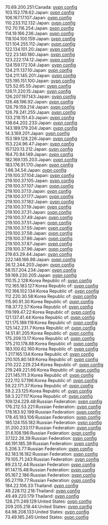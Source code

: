 70.69.200.251:Canada: [ovpn config](vpn/70_69_200_251.ovpn)  
103.152.178.62:Japan: [ovpn config](vpn/103_152_178_62.ovpn)  
106.167.17.107:Japan: [ovpn config](vpn/106_167_17_107.ovpn)  
110.233.112.132:Japan: [ovpn config](vpn/110_233_112_132.ovpn)  
112.70.116.254:Japan: [ovpn config](vpn/112_70_116_254.ovpn)  
114.19.166.236:Japan: [ovpn config](vpn/114_19_166_236.ovpn)  
118.104.100.159:Japan: [ovpn config](vpn/118_104_100_159.ovpn)  
121.104.255.112:Japan: [ovpn config](vpn/121_104_255_112.ovpn)  
122.134.101.20:Japan: [ovpn config](vpn/122_134_101_20.ovpn)  
122.23.140.180:Japan: [ovpn config](vpn/122_23_140_180.ovpn)  
123.222.174.12:Japan: [ovpn config](vpn/123_222_174_12.ovpn)  
124.159.172.104:Japan: [ovpn config](vpn/124_159_172_104.ovpn)  
124.211.137.10:Japan: [ovpn config](vpn/124_211_137_10.ovpn)  
124.211.145.201:Japan: [ovpn config](vpn/124_211_145_201.ovpn)  
125.195.151.100:Japan: [ovpn config](vpn/125_195_151_100.ovpn)  
125.52.65.55:Japan: [ovpn config](vpn/125_52_65_55.ovpn)  
126.11.220.15:Japan: [ovpn config](vpn/126_11_220_15.ovpn)  
126.207.197.143:Japan: [ovpn config](vpn/126_207_197_143.ovpn)  
126.48.196.92:Japan: [ovpn config](vpn/126_48_196_92.ovpn)  
126.79.159.214:Japan: [ovpn config](vpn/126_79_159_214.ovpn)  
126.79.241.255:Japan: [ovpn config](vpn/126_79_241_255.ovpn)  
133.218.151.43:Japan: [ovpn config](vpn/133_218_151_43.ovpn)  
138.64.202.233:Japan: [ovpn config](vpn/138_64_202_233.ovpn)  
143.189.179.204:Japan: [ovpn config](vpn/143_189_179_204.ovpn)  
14.3.169.201:Japan: [ovpn config](vpn/14_3_169_201.ovpn)  
153.189.128.226:Japan: [ovpn config](vpn/153_189_128_226.ovpn)  
153.224.96.47:Japan: [ovpn config](vpn/153_224_96_47.ovpn)  
157.120.13.212:Japan: [ovpn config](vpn/157_120_13_212.ovpn)  
164.70.84.149:Japan: [ovpn config](vpn/164_70_84_149.ovpn)  
182.169.135.203:Japan: [ovpn config](vpn/182_169_135_203.ovpn)  
183.176.91.170:Japan: [ovpn config](vpn/183_176_91_170.ovpn)  
1.66.34.54:Japan: [ovpn config](vpn/1_66_34_54.ovpn)  
219.100.37.104:Japan: [ovpn config](vpn/219_100_37_104.ovpn)  
219.100.37.105:Japan: [ovpn config](vpn/219_100_37_105.ovpn)  
219.100.37.107:Japan: [ovpn config](vpn/219_100_37_107.ovpn)  
219.100.37.13:Japan: [ovpn config](vpn/219_100_37_13.ovpn)  
219.100.37.177:Japan: [ovpn config](vpn/219_100_37_177.ovpn)  
219.100.37.182:Japan: [ovpn config](vpn/219_100_37_182.ovpn)  
219.100.37.19:Japan: [ovpn config](vpn/219_100_37_19.ovpn)  
219.100.37.31:Japan: [ovpn config](vpn/219_100_37_31.ovpn)  
219.100.37.49:Japan: [ovpn config](vpn/219_100_37_49.ovpn)  
219.100.37.51:Japan: [ovpn config](vpn/219_100_37_51.ovpn)  
219.100.37.55:Japan: [ovpn config](vpn/219_100_37_55.ovpn)  
219.100.37.58:Japan: [ovpn config](vpn/219_100_37_58.ovpn)  
219.100.37.86:Japan: [ovpn config](vpn/219_100_37_86.ovpn)  
219.100.37.87:Japan: [ovpn config](vpn/219_100_37_87.ovpn)  
219.100.37.96:Japan: [ovpn config](vpn/219_100_37_96.ovpn)  
219.63.29.44:Japan: [ovpn config](vpn/219_63_29_44.ovpn)  
222.146.166.98:Japan: [ovpn config](vpn/222_146_166_98.ovpn)  
36.12.244.203:Japan: [ovpn config](vpn/36_12_244_203.ovpn)  
58.157.204.234:Japan: [ovpn config](vpn/58_157_204_234.ovpn)  
59.169.230.205:Japan: [ovpn config](vpn/59_169_230_205.ovpn)  
110.15.2.128:Korea Republic of: [ovpn config](vpn/110_15_2_128.ovpn)  
112.165.183.127:Korea Republic of: [ovpn config](vpn/112_165_183_127.ovpn)  
112.166.102.134:Korea Republic of: [ovpn config](vpn/112_166_102_134.ovpn)  
112.220.30.58:Korea Republic of: [ovpn config](vpn/112_220_30_58.ovpn)  
115.90.91.30:Korea Republic of: [ovpn config](vpn/115_90_91_30.ovpn)  
118.37.72.57:Korea Republic of: [ovpn config](vpn/118_37_72_57.ovpn)  
119.199.47.22:Korea Republic of: [ovpn config](vpn/119_199_47_22.ovpn)  
121.137.41.44:Korea Republic of: [ovpn config](vpn/121_137_41_44.ovpn)  
121.175.189.119:Korea Republic of: [ovpn config](vpn/121_175_189_119.ovpn)  
125.142.231.7:Korea Republic of: [ovpn config](vpn/125_142_231_7.ovpn)  
14.51.81.205:Korea Republic of: [ovpn config](vpn/14_51_81_205.ovpn)  
175.209.13.17:Korea Republic of: [ovpn config](vpn/175_209_13_17.ovpn)  
175.210.178.88:Korea Republic of: [ovpn config](vpn/175_210_178_88.ovpn)  
183.100.62.160:Korea Republic of: [ovpn config](vpn/183_100_62_160.ovpn)  
1.217.165.134:Korea Republic of: [ovpn config](vpn/1_217_165_134.ovpn)  
210.105.80.149:Korea Republic of: [ovpn config](vpn/210_105_80_149.ovpn)  
210.222.229.234:Korea Republic of: [ovpn config](vpn/210_222_229_234.ovpn)  
219.249.221.66:Korea Republic of: [ovpn config](vpn/219_249_221_66.ovpn)  
221.145.111.3:Korea Republic of: [ovpn config](vpn/221_145_111_3.ovpn)  
222.112.57.196:Korea Republic of: [ovpn config](vpn/222_112_57_196.ovpn)  
59.22.171.37:Korea Republic of: [ovpn config](vpn/59_22_171_37.ovpn)  
59.2.23.125:Korea Republic of: [ovpn config](vpn/59_2_23_125.ovpn)  
59.3.227.117:Korea Republic of: [ovpn config](vpn/59_3_227_117.ovpn)  
109.124.229.48:Russian Federation: [ovpn config](vpn/109_124_229_48.ovpn)  
176.212.53.221:Russian Federation: [ovpn config](vpn/176_212_53_221.ovpn)  
178.163.92.199:Russian Federation: [ovpn config](vpn/178_163_92_199.ovpn)  
178.45.193.106:Russian Federation: [ovpn config](vpn/178_45_193_106.ovpn)  
185.124.155.182:Russian Federation: [ovpn config](vpn/185_124_155_182.ovpn)  
31.200.233.117:Russian Federation: [ovpn config](vpn/31_200_233_117.ovpn)  
31.6.108.196:Russian Federation: [ovpn config](vpn/31_6_108_196.ovpn)  
37.122.26.39:Russian Federation: [ovpn config](vpn/37_122_26_39.ovpn)  
46.191.185.39:Russian Federation: [ovpn config](vpn/46_191_185_39.ovpn)  
5.206.3.77:Russian Federation: [ovpn config](vpn/5_206_3_77.ovpn)  
62.183.16.182:Russian Federation: [ovpn config](vpn/62_183_16_182.ovpn)  
79.105.71.243:Russian Federation: [ovpn config](vpn/79_105_71_243.ovpn)  
89.23.12.44:Russian Federation: [ovpn config](vpn/89_23_12_44.ovpn)  
91.147.15.48:Russian Federation: [ovpn config](vpn/91_147_15_48.ovpn)  
95.167.2.186:Russian Federation: [ovpn config](vpn/95_167_2_186.ovpn)  
95.27.119.77:Russian Federation: [ovpn config](vpn/95_27_119_77.ovpn)  
184.22.106.33:Thailand: [ovpn config](vpn/184_22_106_33.ovpn)  
49.228.112.218:Thailand: [ovpn config](vpn/49_228_112_218.ovpn)  
49.49.220.179:Thailand: [ovpn config](vpn/49_49_220_179.ovpn)  
128.211.249.129:United States: [ovpn config](vpn/128_211_249_129.ovpn)  
209.205.218.44:United States: [ovpn config](vpn/209_205_218_44.ovpn)  
64.98.208.133:United States: [ovpn config](vpn/64_98_208_133.ovpn)  
73.49.185.245:United States: [ovpn config](vpn/73_49_185_245.ovpn)  
